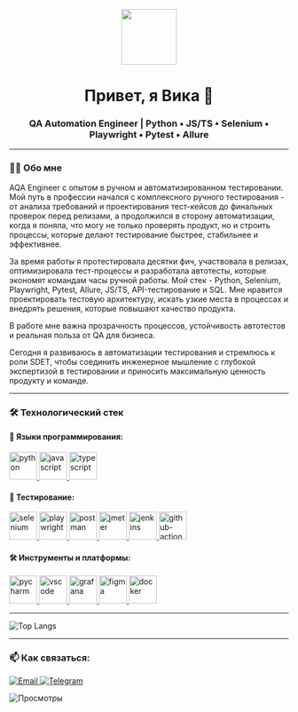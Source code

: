 <div align="center">
  <img src="https://media.giphy.com/media/M9gbBd9nbDrOTu1Mqx/giphy.gif" width="100"/>
  
  <h1> 
    Привет, я Вика 👋 
  </h1>
  
  <h3>
    QA Automation Engineer | Python • JS/TS • Selenium • Playwright • Pytest • Allure
  </h3>
</div>

---

### 👩‍💻 Обо мне

AQA Engineer с опытом в ручном и автоматизированном тестировании. Мой путь в профессии начался с комплексного ручного тестирования - от анализа требований и проектирования тест-кейсов до финальных проверок перед релизами, а продолжился в сторону автоматизации, когда я поняла, что могу не только проверять продукт, но и строить процессы, которые делают тестирование быстрее, стабильнее и эффективнее.

За время работы я протестировала десятки фич, участвовала в релизах, оптимизировала тест-процессы и разработала автотесты, которые экономят командам часы ручной работы. Мой стек - Python, Selenium, Playwright, Pytest, Allure, JS/TS, API-тестирование и SQL. Мне нравится проектировать тестовую архитектуру, искать узкие места в процессах и внедрять решения, которые повышают качество продукта.

В работе мне важна прозрачность процессов, устойчивость автотестов и реальная польза от QA для бизнеса.

Сегодня я развиваюсь в автоматизации тестирования и стремлюсь к роли SDET, чтобы соединить инженерное мышление с глубокой экспертизой в тестировании и приносить максимальную ценность продукту и команде.

---

### 🛠️ Технологический стек

#### 🐍 Языки программирования:
<p align="left">
  <a href="https://www.python.org" target="_blank" rel="noreferrer">
    <img src="https://cdn.jsdelivr.net/gh/devicons/devicon/icons/python/python-original.svg" alt="python" width="50" height="50"/>
  </a>
  <a href="https://developer.mozilla.org/en-US/docs/Web/JavaScript" target="_blank" rel="noreferrer">
    <img src="https://cdn.jsdelivr.net/gh/devicons/devicon/icons/javascript/javascript-original.svg" alt="javascript" width="50" height="50"/>
  </a>
  <a href="https://www.typescriptlang.org/" target="_blank" rel="noreferrer">
    <img src="https://cdn.jsdelivr.net/gh/devicons/devicon/icons/typescript/typescript-original.svg" alt="typescript" width="50" height="50"/>
  </a>
</p>

#### 🧪 Тестирование:
<p align="left">
  <!-- Automation -->
  <a href="https://www.selenium.dev" target="_blank" rel="noreferrer">
    <img src="https://cdn.jsdelivr.net/gh/devicons/devicon/icons/selenium/selenium-original.svg" alt="selenium" width="50" height="50"/>
  </a>
  <a href="https://playwright.dev" target="_blank" rel="noreferrer">
    <img src="https://cdn.jsdelivr.net/gh/devicons/devicon/icons/playwright/playwright-original.svg" alt="playwright" width="50" height="50"/>
  </a>
  <a href="https://postman.com" target="_blank" rel="noreferrer">
    <img src="https://www.vectorlogo.zone/logos/getpostman/getpostman-icon.svg" alt="postman" width="50" height="50"/>
  </a>
  <a href="https://jmeter.apache.org" target="_blank" rel="noreferrer">
    <img src="https://jmeter.apache.org/images/logo.svg" alt="jmeter" width="50" height="50"/>
  </a>
  <!-- CI/CD -->
  <a href="https://www.jenkins.io" target="_blank" rel="noreferrer">
    <img src="https://cdn.jsdelivr.net/gh/devicons/devicon/icons/jenkins/jenkins-original.svg" alt="jenkins" width="50" height="50"/>
  </a>
  <a href="https://docs.github.com/en/actions" target="_blank" rel="noreferrer">
    <img src="https://cdn.jsdelivr.net/gh/devicons/devicon/icons/github/github-original.svg" alt="github-actions" width="50" height="50"/>
  </a>
</p>

#### 🛠️ Инструменты и платформы:
<p align="left">
  <!-- IDEs -->
  <a href="https://www.jetbrains.com/pycharm" target="_blank" rel="noreferrer">
    <img src="https://cdn.jsdelivr.net/gh/devicons/devicon/icons/pycharm/pycharm-original.svg" alt="pycharm" width="50" height="50"/>
  </a>
  <a href="https://code.visualstudio.com" target="_blank" rel="noreferrer">
    <img src="https://cdn.jsdelivr.net/gh/devicons/devicon/icons/vscode/vscode-original.svg" alt="vscode" width="50" height="50"/>
  </a>
  <!-- Monitoring -->
  <a href="https://grafana.com" target="_blank" rel="noreferrer">
    <img src="https://www.vectorlogo.zone/logos/grafana/grafana-icon.svg" alt="grafana" width="50" height="50"/>
  </a>
  <!-- Other tools -->
  <a href="https://www.figma.com" target="_blank" rel="noreferrer">
    <img src="https://cdn.jsdelivr.net/gh/devicons/devicon/icons/figma/figma-original.svg" alt="figma" width="50" height="50"/>
  </a>
  <a href="https://www.docker.com" target="_blank" rel="noreferrer">
    <img src="https://cdn.jsdelivr.net/gh/devicons/devicon/icons/docker/docker-original.svg" alt="docker" width="50" height="50"/>
  </a>
</p>

---

<div align="left">
  <img src="https://github-readme-stats.vercel.app/api/top-langs/?username=brizyriot&layout=compact&theme=dark&hide_border=true" alt="Top Langs" />
</div>

---

### 📫 Как связаться:
<p align="left">
  <a href="mailto:brizyriot@yandex.ru">
    <img src="https://img.shields.io/badge/-Email-D14836?style=for-the-badge&logo=gmail&logoColor=white" alt="Email">
  </a>
  <a href="https://t.me/brbr27">
    <img src="https://img.shields.io/badge/-Telegram-26A5E4?style=for-the-badge&logo=telegram&logoColor=white" alt="Telegram">
  </a>
</p>

<img src="https://komarev.com/ghpvc/?username=brizyriot&style=flat-square&color=blue" alt="Просмотры">
